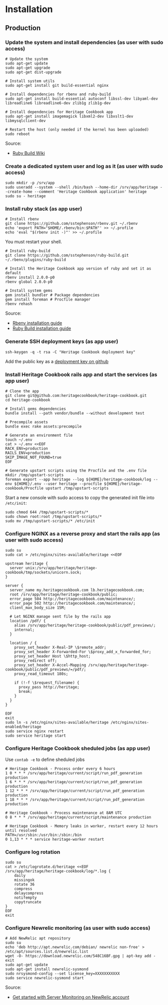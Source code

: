 # Installation

## Production

### Update the system and install dependencies (as user with sudo access)

```
# Update the system
sudo apt-get update
sudo apt-get upgrade
sudo apt-get dist-upgrade

# Install system utils
sudo apt-get install git build-essential nginx

# Install dependencies for rbenv and ruby-build
sudo apt-get install build-essential autoconf libssl-dev libyaml-dev libreadline6 libreadline6-dev zlib1g zlib1g-dev

# Install dependencies for Heritage Cookbook app
sudo apt-get install imagemagick libxml2-dev libxslt1-dev libmysqlclient-dev

# Restart the host (only needed if the kernel has been uploaded)
sudo reboot
```

Source: 
* [Ruby Build Wiki](https://github.com/sstephenson/ruby-build/wiki)

### Create a dedicated system user and log as it (as user with sudo access)

```
sudo mkdir -p /srv/app
sudo useradd --system --shell /bin/bash --home-dir /srv/app/heritage --create-home --comment 'Heritage Cookbook application' heritage
sudo su - heritage
```

### Install ruby stack (as app user)

```
# Install rbenv
git clone https://github.com/sstephenson/rbenv.git ~/.rbenv
echo 'export PATH="$HOME/.rbenv/bin:$PATH"' >> ~/.profile
echo 'eval "$(rbenv init -)"' >> ~/.profile
```

You must restart your shell.

```
# Install ruby-build
git clone https://github.com/sstephenson/ruby-build.git ~/.rbenv/plugins/ruby-build

# Install the Heritage Cookbook app version of ruby and set it as default
rbenv install 2.0.0-p0
rbenv global 2.0.0-p0

# Install system gems
gem install bundler # Package dependencies
gem install foreman # Procfile manager
rbenv rehash
```

Source:
* [Rbenv installation guide](https://github.com/sstephenson/rbenv#readme)
* [Ruby Build installation guide](https://github.com/sstephenson/ruby-build#readme)

### Generate SSH deployment keys (as app user)

```
ssh-keygen -q -t rsa -C "Heritage Cookbook deployment key"
```

Add the public key as a [deployment key on github](https://help.github.com/articles/managing-deploy-keys#deploy-keys)

### Install Heritage Cookbook rails app and start the services (as app user)

```
# Clone the app
git clone git@github.com:heritagecookbook/heritage-cookbook.git
cd heritage-cookbook

# Install gems dependencies
bundle install --path vendor/bundle --without development test

# Precompile assets
bundle exec rake assets:precompile

# Generate an environment file
touch ~/.env
cat > ~/.env <<EOF
RACK_ENV=production
RAILS_ENV=production
SKIP_IMAGE_NOT_FOUND=true
EOF

# Generate upstart scripts using the Procfile and the .env file
mkdir /tmp/upstart-scripts
foreman export --app heritage --log ${HOME}/heritage-cookbook/log --env ${HOME}/.env --user heritage --procfile ${HOME}/heritage-cookbook/Procfile upstart /tmp/upstart-scripts
```

Start a new console with sudo access to copy the generated init file into `/etc/init`:

```
sudo chmod 644 /tmp/upstart-scripts/*
sudo chown root:root /tmp/upstart-scripts/*
sudo mv /tmp/upstart-scripts/* /etc/init
```

### Configure NGINX as a reverse proxy and start the rails app (as user with sudo access)

```
sudo su
sudo cat > /etc/nginx/sites-available/heritage <<EOF

upstream heritage {
  server unix:/srv/app/heritage/heritage-cookbook/tmp/sockets/unicorn.sock;
}

server {
  server_name my.heritagecookbook.com lb.heritagecookbook.com;
  root /srv/app/heritage/heritage-cookbook/public;
  error_page 504 http://heritagecookbook.com/maintenance/;
  error_page 502 http://heritagecookbook.com/maintenance/;
  client_max_body_size 15M;

  # Let NGINX manage sent file by the rails app
  location /pdf/ {
    alias /srv/app/heritage/heritage-cookbook/public/pdf_previews/;
    internal;
  }

  location / {
    proxy_set_header X-Real-IP \$remote_addr;
    proxy_set_header X-Forwarded-For \$proxy_add_x_forwarded_for;
    proxy_set_header Host \$http_host;
    proxy_redirect off;
    proxy_set_header X-Accel-Mapping /srv/app/heritage/heritage-cookbook/public/pdf_previews/=/pdf/;
    proxy_read_timeout 180s;

    if (!-f \$request_filename) {
      proxy_pass http://heritage;
      break;
    }
  }
}

EOF
exit
sudo ln -s /etc/nginx/sites-available/heritage /etc/nginx/sites-enabled/heritage
sudo service nginx restart
sudo service heritage start
```

### Configure Heritage Cookbook sheduled jobs (as app user)

Use `contab -e` to define sheduled jobs

```
# Heritage Cookbook - Process order every 6 hours
1 0 * * * /srv/app/heritage/current/script/run_pdf_generation production
1 6 * * * /srv/app/heritage/current/script/run_pdf_generation production
1 12 * * * /srv/app/heritage/current/script/run_pdf_generation production
1 18 * * * /srv/app/heritage/current/script/run_pdf_generation production

# Heritage Cookbook - Process maintenance at 8AM UTC
0 8 * * * /srv/app/heritage/current/script/maintenance production

# Heritage Cookbook - Memory leaks in worker, restart every 12 hours until resolved
PATH=/usr/sbin:/usr/bin:/sbin:/bin
0 1,13 * * * service heritage-worker restart
```

### Configure log rotation

```
sudo su
cat > /etc/logrotate.d/heritage <<EOF
/srv/app/heritage/heritage-cookbook/log/*.log {
    daily
    missingok
    rotate 36
    compress
    delaycompress
    notifempty
    copytruncate
}
EOF
exit
```

### Configure Newrelic monitoring (as user with sudo access)

```
# Add NewRelic apt repository
sudo su
echo 'deb http://apt.newrelic.com/debian/ newrelic non-free' > /etc/apt/sources.list.d/newrelic.list
wget -O- https://download.newrelic.com/548C16BF.gpg | apt-key add -
exit
sudo apt-get update
sudo apt-get install newrelic-sysmond
sudo nrsysmond-config --set license_key=XXXXXXXXXXX
sudo service newrelic-sysmond start
```

Source:
* [Get started with Server Monitoring on NewRelic account](https://rpm.newrelic.com/accounts/XXXXXX/servers/get_started#platform=debian)